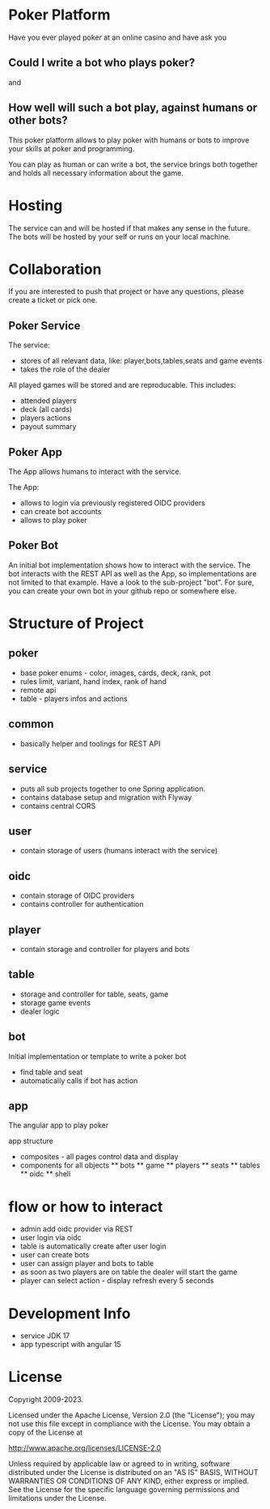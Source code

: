 # Poker Platform #

Have you ever played poker at an online casino and have ask you

## Could I write a bot who plays poker? ##
and
## How well will such a bot play, against humans or other bots? ##

This poker platform allows to play poker with humans or bots to improve your skills at poker and programming.

You can play as human or can write a bot, the service brings both together and holds all necessary information about the game.

# Hosting #
The service can and will be hosted if that makes any sense in the future.
The bots will be hosted by your self or runs on your local machine.

# Collaboration #
If you are interested to push that project or have any questions, please create a ticket or pick one.
## Poker Service ##

The service:
* stores of all relevant data, like: player,bots,tables,seats and game events
* takes the role of the dealer

All played games will be stored and are reproducable. This includes:
* attended players
* deck (all cards)
* players actions
* payout summary

## Poker App ##

The App allows humans to interact with the service.

The App:
* allows to login via previously registered OIDC providers
* can create bot accounts
* allows to play poker

## Poker Bot ##

An initial bot implementation shows how to interact with the service. The bot interacts with the REST API as well as the App, so implementations are not limited to that example. Have a look to the sub-project "bot". For sure, you can create your own bot in your github repo or somewhere else.

# Structure of Project #

## poker ##

* base poker enums - color, images, cards, deck, rank, pot
* rules limit, variant, hand index, rank of hand
* remote api
* table - players infos and actions

## common ##
* basically helper and toolings for REST API

## service ##
* puts all sub projects together to one Spring application.
* contains database setup and migration with Flyway
* contains central CORS

## user ##
* contain storage of users (humans interact with the service)

## oidc ##
* contain storage of OIDC providers
* contains controller for authentication

## player ##
* contain storage and controller for players and bots

## table ##
* storage and controller for table, seats, game
* storage game events
* dealer logic

## bot ##

Initial implementation or template to write a poker bot
* find table and seat
* automatically calls if bot has action

## app ##

The angular app to play poker

app structure
* composites - all pages control data and display
* components for all objects
** bots
** game
** players
** seats
** tables
** oidc
** shell

# flow or how to interact #

* admin add oidc provider via REST
* user login via oidc
* table is automatically create after user login
* user can create bots
* user can assign player and bots to table
* as soon as two players are on table the dealer will start the game
* player can select action - display refresh every 5 seconds

# Development Info #

* service JDK 17
* app typescript with angular 15


# License

Copyright 2009-2023.

Licensed under the Apache License, Version 2.0 (the "License"); you may not use this file except in compliance with the License. You may obtain a copy of the License at

http://www.apache.org/licenses/LICENSE-2.0

Unless required by applicable law or agreed to in writing, software distributed under the License is distributed on an "AS IS" BASIS, WITHOUT WARRANTIES OR CONDITIONS OF ANY KIND, either express or implied. See the License for the specific language governing permissions and limitations under the License.
